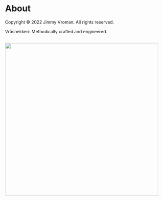 # About

Copyright © 2022 Jimmy Vroman. All rights reserved.

Vråsnekkeri: Methodically crafted and engineered.

## <img src="../../images/vraasnekkeri-logo.png" width="500" height="500" /> 
